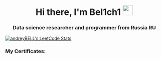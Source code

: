 <h1 align="center">Hi there, I'm <a target="_blank">Bel1ch1</a> 
<img src="https://github.com/blackcater/blackcater/raw/main/images/Hi.gif" height="32"/></h1>
<h3 align="center">Data science researcher and programmer from Russia RU</h3>

[![andreyBELL's LeetCode Stats](https://leetcode-stats.vercel.app/api?username=andreyBELL&theme=Dark)](https://github.com/JeremyTsaii/leetcode-stats)

### My Certificates:
